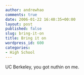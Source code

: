 ```yaml
---
author: andrewhao
comments: true
date: 2006-01-22 16:40:35+00:00
layout: post
published: false
slug: bring-it-on
title: Bring it on
wordpress_id: 600
categories:
- High School
---
```


UC Berkeley, you got nuthin on me.
